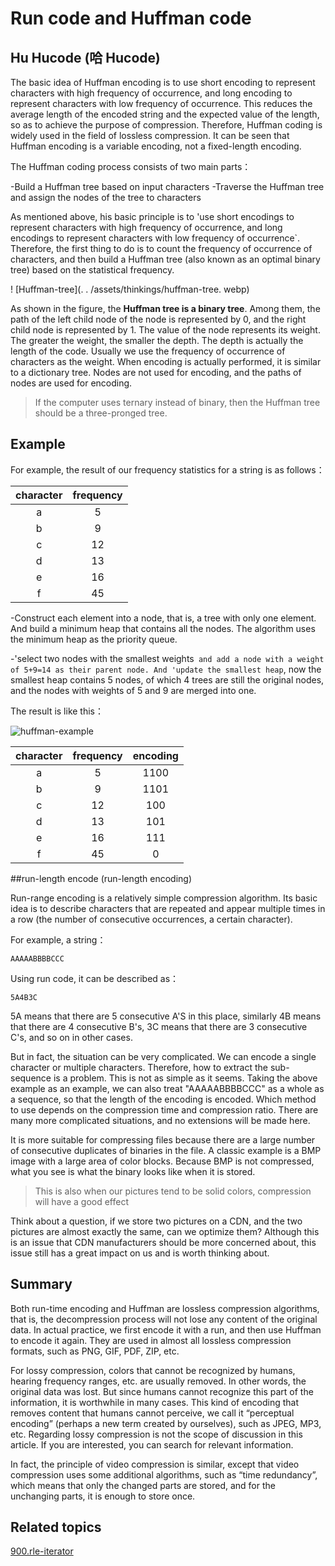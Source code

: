 # Run code and Huffman code

## Hu Hucode (哈 Hucode)

The basic idea of Huffman encoding is to use short encoding to represent characters with high frequency of occurrence, and long encoding to represent characters with low frequency of occurrence. This reduces the average length of the encoded string and the expected value of the length, so as to achieve the purpose of compression.
Therefore, Huffman coding is widely used in the field of lossless compression. It can be seen that Huffman encoding is a variable encoding, not a fixed-length encoding.

The Huffman coding process consists of two main parts：

-Build a Huffman tree based on input characters
-Traverse the Huffman tree and assign the nodes of the tree to characters

As mentioned above, his basic principle is to 'use short encodings to represent characters with high frequency of occurrence, and long encodings to represent characters with low frequency of occurrence`. Therefore, the first thing to do is to count the frequency of occurrence of characters, and then build a Huffman tree (also known as an optimal binary tree) based on the statistical frequency.

! [Huffman-tree](. . /assets/thinkings/huffman-tree. webp)

As shown in the figure, the **Huffman tree is a binary tree**. Among them, the path of the left child node of the node is represented by 0, and the right child node is represented by 1. The value of the node represents its weight. The greater the weight, the smaller the depth. The depth is actually the length of the code. Usually we use the frequency of occurrence of characters as the weight. When encoding is actually performed, it is similar to a dictionary tree. Nodes are not used for encoding, and the paths of nodes are used for encoding.

> If the computer uses ternary instead of binary, then the Huffman tree should be a three-pronged tree.

## Example

For example, the result of our frequency statistics for a string is as follows：

| character | frequency |
| :-------: | :-------: |
| a | 5 |
| b | 9 |
| c | 12 |
| d | 13 |
| e | 16 |
| f | 45 |

-Construct each element into a node, that is, a tree with only one element. And build a minimum heap that contains all the nodes. The algorithm uses the minimum heap as the priority queue.

-'select two nodes with the smallest weights` and add a node with a weight of 5+9=14 as their parent node. And 'update the smallest heap`, now the smallest heap contains 5 nodes, of which 4 trees are still the original nodes, and the nodes with weights of 5 and 9 are merged into one.

The result is like this：

![huffman-example](https://p.ipic.vip/1wqdu2.jpg)

| character | frequency | encoding |
| :-------: | :-------: | :------: |
| a | 5 | 1100 |
| b | 9 | 1101 |
| c | 12 | 100 |
| d | 13 | 101 |
| e | 16 | 111 |
| f | 45 | 0 |

##run-length encode (run-length encoding)

Run-range encoding is a relatively simple compression algorithm. Its basic idea is to describe characters that are repeated and appear multiple times in a row (the number of consecutive occurrences, a certain character).

For example, a string：

```text
AAAAABBBBCCC
```

Using run code, it can be described as：

```text
5A4B3C
```

5A means that there are 5 consecutive A'S in this place, similarly 4B means that there are 4 consecutive B's, 3C means that there are 3 consecutive C's, and so on in other cases.

But in fact, the situation can be very complicated. We can encode a single character or multiple characters. Therefore, how to extract the sub-sequence is a problem. This is not as simple as it seems. Taking the above example as an example, we can also treat "AAAAABBBBCCC" as a whole as a sequence, so that the length of the encoding is encoded. Which method to use depends on the compression time and compression ratio. There are many more complicated situations, and no extensions will be made here.

It is more suitable for compressing files because there are a large number of consecutive duplicates of binaries in the file. A classic example is a BMP image with a large area of color blocks. Because BMP is not compressed, what you see is what the binary looks like when it is stored.

> This is also when our pictures tend to be solid colors, compression will have a good effect

Think about a question, if we store two pictures on a CDN, and the two pictures are almost exactly the same, can we optimize them? Although this is an issue that CDN manufacturers should be more concerned about, this issue still has a great impact on us and is worth thinking about.

## Summary

Both run-time encoding and Huffman are lossless compression algorithms, that is, the decompression process will not lose any content of the original data. In actual practice, we first encode it with a run, and then use Huffman to encode it again. They are used in almost all lossless compression formats, such as PNG, GIF, PDF, ZIP, etc.

For lossy compression, colors that cannot be recognized by humans, hearing frequency ranges, etc. are usually removed. In other words, the original data was lost. But since humans cannot recognize this part of the information, it is worthwhile in many cases. This kind of encoding that removes content that humans cannot perceive, we call it “perceptual encoding” (perhaps a new term created by ourselves), such as JPEG, MP3, etc. Regarding lossy compression is not the scope of discussion in this article. If you are interested, you can search for relevant information.

In fact, the principle of video compression is similar, except that video compression uses some additional algorithms, such as “time redundancy”, which means that only the changed parts are stored, and for the unchanging parts, it is enough to store once.

## Related topics

[900.rle-iterator](../problems/900.rle-iterator.md)